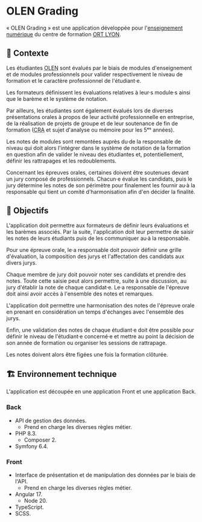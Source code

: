 # OLEN Grading

« OLEN Grading » est une application développée pour l'[enseignement numérique] du centre de formation [ORT LYON].

## 📜 Contexte

Les étudiantes <abbr title="ORT Lyon Enseignement Numérique">OLEN</abbr> sont évalués par le biais de modules
d'enseignement et de modules professionnels pour valider respectivement le niveau de formation et le caractère
professionnel de l'étudiant·e.

Les formateurs définissent les évaluations relatives à leur·s module·s ainsi que le barème et le système de notation.

Par ailleurs, les étudiantes sont également évalués lors de diverses présentations orales à propos de leur activité
professionnelle en entreprise, de la réalisation de projets de groupe et de leur soutenance de fin de formation
(<abbr title="Compte-Rendu d'Activité">CRA</abbr> et sujet d'analyse ou mémoire pour les 5ᵉˢ années).

Les notes de modules sont remontées auprès du·de la responsable de niveau qui doit alors l'intégrer dans le système de
notation de la formation en question afin de valider le niveau des étudiantes et, potentiellement, définir les
rattrapages et les redoublements.

Concernant les épreuves orales, certaines doivent être soutenues devant un jury composé de professionnels. Chacun·e
évalue les candidats, puis le jury détermine les notes de son périmètre pour finalement les fournir au·à la
responsable qui tient un comité d'harmonisation afin d'en décider la finalité.

## 🎯 Objectifs

L'application doit permettre aux formateurs de définir leurs évaluations et les barèmes associés. Par la suite,
l'application doit leur permettre de saisir les notes de leurs étudiants puis de les communiquer au·à la responsable.

Pour une épreuve orale, le·a responsable doit pouvoir définir une grille d'évaluation, la composition des jurys et
l'affectation des candidats aux divers jurys.

Chaque membre de jury doit pouvoir noter ses candidats et prendre des notes. Toute cette saisie peut alors permettre,
suite à une discussion, au jury d'établir la note de chaque candidat·e. Le·a responsable de l'épreuve doit ainsi avoir
accès à l'ensemble des notes et remarques.

L'application doit permettre une harmonisation des notes de l'épreuve orale en prenant en considération un temps
d'échanges avec l'ensemble des jurys.

Enfin, une validation des notes de chaque étudiant·e doit être possible pour définir le niveau de l'étudiant·e
concerné·e et mettre au point la décision de son année de formation ou organiser les sessions de rattrapage.

Les notes doivent alors être figées une fois la formation clôturée.

## 🏗️ Environnement technique

L'application est découpée en une application Front et une application Back.

### Back

* API de gestion des données.
  * Prend en charge les diverses règles métier. 
* PHP 8.3.
  * Composer 2. 
* Symfony 6.4.

### Front

* Interface de présentation et de manipulation des données par le biais de l'API.
  * Prend en charge les diverses règles métier. 
* Angular 17.
  * Node 20.
* TypeScript.
* SCSS.

[//]: # (----------------------------------------------------------------------------------------------------)

[ORT LYON]: https://ort-france.fr/lyon
[enseignement numérique]: https://ort-france.fr/nos-formations/les-metiers-du-numerique-et-linformatique
